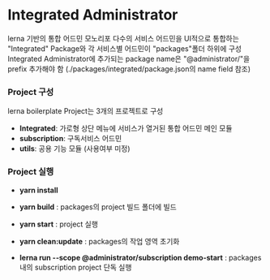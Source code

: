 # Integrated Administrator

lerna 기반의 통합 어드민 모노리포
다수의 서비스 어드민을 UI적으로 통합하는 "Integrated" Package와 각 서비스별 어드민이 "packages"폴더 하위에 구성
Integrated Administrator에 추가되는 package name은 "@administrator/"을 prefix 추가해야 함
(./packages/integrated/package.json의 name field 참조)

### Project 구성

lerna boilerplate Project는 3개의 프로젝트로 구성

- **Integrated**: 가로형 상단 메뉴에 서비스가 열거된 통합 어드민 메인 모듈
- **subscription**: 구독서비스 어드민
- **utils**: 공용 기능 모듈 (사용여부 미정)

### Project 실행

- **yarn install**
- **yarn build** : packages의 project 빌드 폴더에 빌드
- **yarn start** : project 실행

- **yarn clean:update** : packages의 작업 영역 초기화
- **lerna run --scope @administrator/subscription demo-start** : packages 내의 subscription project 단독 실행
